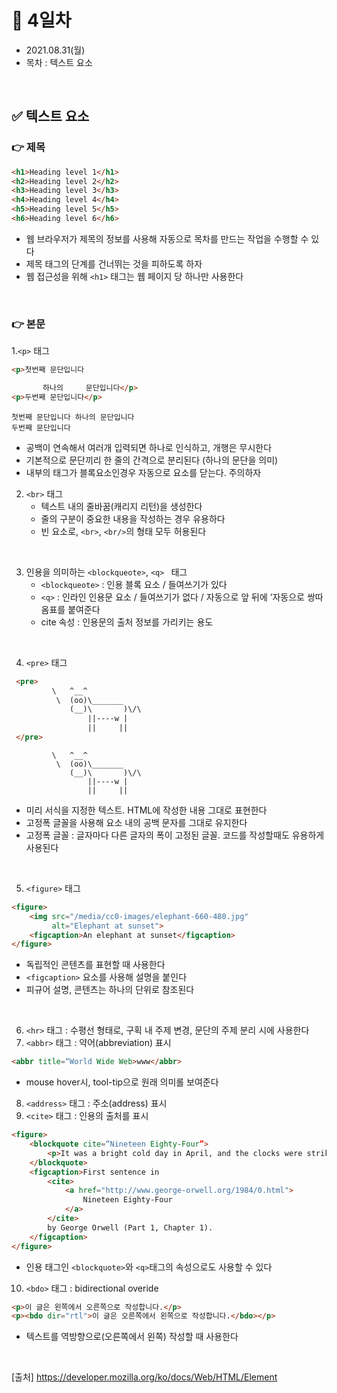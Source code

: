 # 📌 4일차 
- 2021.08.31(월)
- 목차 : 텍스트 요소 

<br>

## ✅ 텍스트 요소 
### 👉 제목
```html
<h1>Heading level 1</h1>
<h2>Heading level 2</h2>
<h3>Heading level 3</h3>
<h4>Heading level 4</h4>
<h5>Heading level 5</h5>
<h6>Heading level 6</h6>
```

- 웹 브라우저가 제목의 정보를 사용해 자동으로 목차를 만드는 작업을 수행할  수 있다
- 제목 태그의 단계를 건너뛰는 것을 피하도록 하자
- 웹 접근성을 위해 `<h1>` 태그는 웹 페이지 당 하나만 사용한다

<br>
  

### 👉 본문
1.`<p>` 태그
```html
<p>첫번째 문단입니다

       하나의     문단입니다</p>
<p>두번째 문단입니다</p>
```
```text
첫번째 문단입니다 하나의 문단입니다
두번째 문단입니다
```
- 공백이 연속해서 여러개 입력되면 하나로 인식하고, 개행은 무시한다
- 기본적으로 문단끼리 한 줄의 간격으로 분리된다 (하나의 문단을 의미)
- 내부의 태그가 블록요소인경우 자동으로 요소를 닫는다. 주의하자

2. `<br>` 태그
    - 텍스트 내의 줄바꿈(캐리지 리턴)을 생성한다
    - 줄의 구분이 중요한 내용을 작성하는 경우 유용하다
    - 빈 요소로, `<br>`, `<br/>`의 형태 모두 허용된다
  <br>
      
      
3. 인용을 의미하는 `<blockqueote>`, `<q> ` 태그 
    - `<blockqueote>` : 인용 블록 요소 / 들여쓰기가 있다 
    - `<q>`  : 인라인 인용문 요소 / 들여쓰기가 없다 / 자동으로 앞 뒤에 ‘자동으로 쌍따옴표를 붙여준다
    - cite 속성 : 인용문의 출처 정보를 가리키는 용도
<br>
      

4. `<pre>` 태그 
```html
 <pre>
         \   ^__^
          \  (oo)\_______
             (__)\       )\/\
                 ||----w |
                 ||     ||
 </pre>
```
```text
         \   ^__^
          \  (oo)\_______
             (__)\       )\/\
                 ||----w |
                 ||     ||
```
- 미리 서식을 지정한 텍스트. HTML에 작성한 내용 그대로 표현한다
- 고정폭 글꼴을 사용해 요소 내의 공백 문자를 그대로 유지한다
- 고정폭 글꼴 : 글자마다 다른 글자의 폭이 고정된 글꼴. 코드를 작성할때도 유용하게 사용된다
<br>

5. `<figure>` 태그 
```html
<figure>
    <img src="/media/cc0-images/elephant-660-480.jpg"
         alt="Elephant at sunset">
    <figcaption>An elephant at sunset</figcaption>
</figure>
```
- 독립적인 콘텐츠를 표현할 때 사용한다
- `<figcaption>` 요소를 사용해 설명을 붙인다 
- 피규어 설명, 콘텐츠는 하나의 단위로 참조된다
<br>
  
  
6. `<hr>` 태그 : 수평선 형태로, 구획 내 주제 변경, 문단의 주제 분리 시에 사용한다
7. `<abbr>` 태그 : 약어(abbreviation) 표시
```html
<abbr title=“World Wide Web>www</abbr>
```
- mouse hover시, tool-tip으로 원래 의미롤 보여준다
8. `<address>` 태그 : 주소(address) 표시
9. `<cite>` 태그 : 인용의 출처를 표시
```html
<figure>
    <blockquote cite=“Nineteen Eighty-Four”>
        <p>It was a bright cold day in April, and the clocks were striking thirteen.</p>
    </blockquote>
    <figcaption>First sentence in 
        <cite>
            <a href="http://www.george-orwell.org/1984/0.html">
                Nineteen Eighty-Four
            </a>
        </cite> 
        by George Orwell (Part 1, Chapter 1).
    </figcaption>
</figure>
```
- 인용 태그인 `<blockquote>`와 `<q>`태그의 속성으로도 사용할 수 있다
10. `<bdo>` 태그 : bidirectional overide
```html
<p>이 글은 왼쪽에서 오른쪽으로 작성합니다.</p>
<p><bdo dir="rtl">이 글은 오른쪽에서 왼쪽으로 작성합니다.</bdo></p>
```
- 텍스트를 역방향으로(오른쪽에서 왼쪽) 작성할 때 사용한다
<br>
  
[출처] https://developer.mozilla.org/ko/docs/Web/HTML/Element
<br>
   
